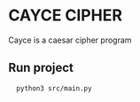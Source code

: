 # **CAYCE CIPHER**

Cayce is a caesar cipher program

## **Run project**

```bash
  python3 src/main.py
```